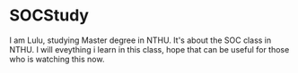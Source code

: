 # SOCStudy
I am Lulu, studying Master degree in NTHU.
It's about the SOC class in NTHU. 
I will eveything i learn in this class, hope that can be useful for those who is watching this now.
